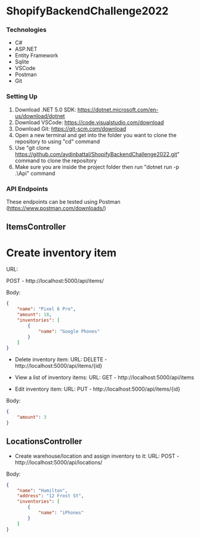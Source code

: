 # ShopifyBackendChallenge2022

### Technologies
* C#
* ASP.NET
* Entity Framework
* Sqlite
* VSCode
* Postman
* Git

### Setting Up
1. Download .NET 5.0 SDK: https://dotnet.microsoft.com/en-us/download/dotnet
2. Download VSCode: https://code.visualstudio.com/download
3. Download Git: https://git-scm.com/download
4. Open a new terminal and get into the folder you want to clone the repository to using "cd" command
5. Use "git clone https://github.com/aydinbattal/ShopifyBackendChallenge2022.git" command to clone the repository
6. Make sure you are inside the project folder then run "dotnet run -p .\Api\" command

### API Endpoints
These endpoints can be tested using Postman (https://www.postman.com/downloads/)

## ItemsController
# Create inventory item

URL:

POST - http://localhost:5000/api/items/ 

Body:
```json
{
    "name": "Pixel 6 Pro",
    "amount": 18,
    "inventories": [
        {
            "name": "Google Phones"
        }
    ]
}
```

* Delete inventory item:
URL:
DELETE - http://localhost:5000/api/items/{id} 

* View a list of inventory items:
URL:
GET - http://localhost:5000/api/items

* Edit inventory item:
URL:
PUT - http://localhost:5000/api/items/{id}

Body:
```json
{
    "amount": 3
}
```

## LocationsController
* Create warehouse/location and assign inventory to it:
URL: 
POST - http://localhost:5000/api/locations/

Body:
```json
{
    "name": "Hamilton",
    "address": "12 Frost St",
    "inventories": [
        {
            "name": "iPhones"
        }
    ]
}
```


